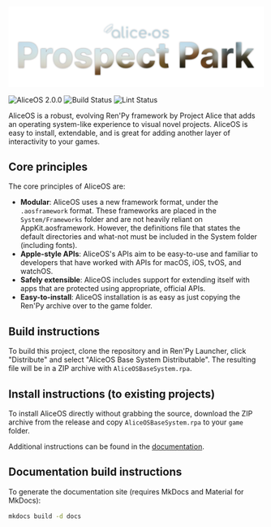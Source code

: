 ![AliceOS header](repo_assets/project_header_relname.png)

![AliceOS 2.0.0](https://img.shields.io/badge/aliceos-2.0.0-yellow.svg) ![Build Status](https://github.com/ProjectAliceDev/aliceos/workflows/build.yml/badge.svg) ![Lint Status](https://github.com/ProjectAliceDev/aliceos/workflows/lint.yml/badge.svg)

AliceOS is a robust, evolving Ren'Py framework by Project Alice that adds an operating system-like experience to visual novel projects. AliceOS is easy to install, extendable, and is great for adding another layer of interactivity to your games.

## Core principles

The core principles of AliceOS are:

- **Modular**: AliceOS uses a new framework format, under the `.aosframework` format. These frameworks are placed in the `System/Frameworks` folder and are not heavily reliant on AppKit.aosframework. However, the definitions file that states the default directories and what-not must be included in the System folder (including fonts).
- **Apple-style APIs**: AliceOS's APIs aim to be easy-to-use and familiar to developers that have worked with APIs for macOS, iOS, tvOS, and watchOS.
- **Safely extensible**: AliceOS includes support for extending itself with apps that are protected using appropriate, official APIs.
- **Easy-to-install**: AliceOS installation is as easy as just copying the Ren'Py archive over to the game folder.

## Build instructions
To build this project, clone the repository and in Ren'Py Launcher, click "Distribute" and select "AliceOS Base System Distributable". The resulting file will be in a ZIP archive with `AliceOSBaseSystem.rpa`.

## Install instructions (to existing projects)
To install AliceOS directly without grabbing the source, download the ZIP archive from the release and copy `AliceOSBaseSystem.rpa` to your `game` folder.

Additional instructions can be found in the [documentation](https://nextdocs.aliceos.app/01-install/).

## Documentation build instructions
To generate the documentation site (requires MkDocs and Material for MkDocs):
```bash
mkdocs build -d docs
```
